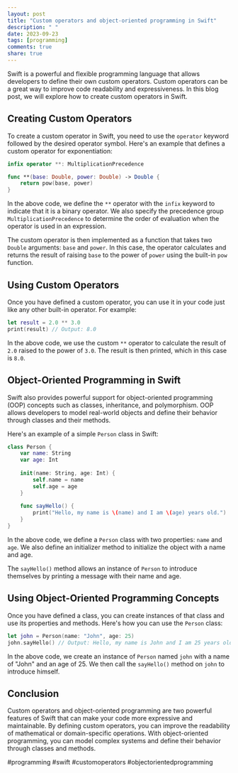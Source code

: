 ```yaml
---
layout: post
title: "Custom operators and object-oriented programming in Swift"
description: " "
date: 2023-09-23
tags: [programming]
comments: true
share: true
---
```


Swift is a powerful and flexible programming language that allows developers to define their own custom operators. Custom operators can be a great way to improve code readability and expressiveness. In this blog post, we will explore how to create custom operators in Swift.

## Creating Custom Operators

To create a custom operator in Swift, you need to use the `operator` keyword followed by the desired operator symbol. Here's an example that defines a custom operator for exponentiation:

```swift
infix operator **: MultiplicationPrecedence

func **(base: Double, power: Double) -> Double {
    return pow(base, power)
}
```

In the above code, we define the `**` operator with the `infix` keyword to indicate that it is a binary operator. We also specify the precedence group `MultiplicationPrecedence` to determine the order of evaluation when the operator is used in an expression.

The custom operator is then implemented as a function that takes two `Double` arguments: `base` and `power`. In this case, the operator calculates and returns the result of raising `base` to the power of `power` using the built-in `pow` function.

## Using Custom Operators

Once you have defined a custom operator, you can use it in your code just like any other built-in operator. For example:

```swift
let result = 2.0 ** 3.0
print(result) // Output: 8.0
```

In the above code, we use the custom `**` operator to calculate the result of `2.0` raised to the power of `3.0`. The result is then printed, which in this case is `8.0`.

## Object-Oriented Programming in Swift

Swift also provides powerful support for object-oriented programming (OOP) concepts such as classes, inheritance, and polymorphism. OOP allows developers to model real-world objects and define their behavior through classes and their methods.

Here's an example of a simple `Person` class in Swift:

```swift
class Person {
    var name: String
    var age: Int
    
    init(name: String, age: Int) {
        self.name = name
        self.age = age
    }
    
    func sayHello() {
        print("Hello, my name is \(name) and I am \(age) years old.")
    }
}
```

In the above code, we define a `Person` class with two properties: `name` and `age`. We also define an initializer method to initialize the object with a name and age.

The `sayHello()` method allows an instance of `Person` to introduce themselves by printing a message with their name and age.

## Using Object-Oriented Programming Concepts

Once you have defined a class, you can create instances of that class and use its properties and methods. Here's how you can use the `Person` class:

```swift
let john = Person(name: "John", age: 25)
john.sayHello() // Output: Hello, my name is John and I am 25 years old.
```

In the above code, we create an instance of `Person` named `john` with a name of "John" and an age of 25. We then call the `sayHello()` method on `john` to introduce himself.

## Conclusion

Custom operators and object-oriented programming are two powerful features of Swift that can make your code more expressive and maintainable. By defining custom operators, you can improve the readability of mathematical or domain-specific operations. With object-oriented programming, you can model complex systems and define their behavior through classes and methods.

#programming #swift #customoperators #objectorientedprogramming